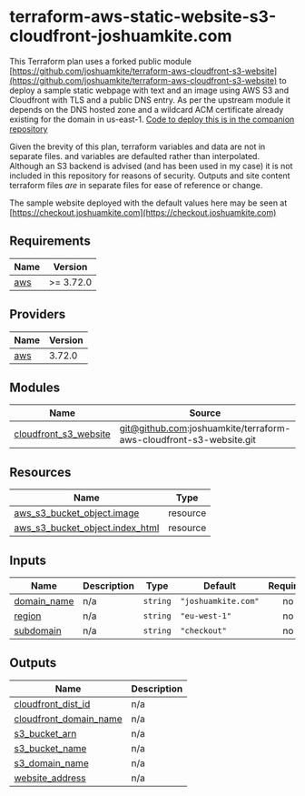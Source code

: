 # terraform-aws-static-website-s3-cloudfront-joshuamkite.com

This Terraform plan uses a forked public module [https://github.com/joshuamkite/terraform-aws-cloudfront-s3-website](https://github.com/joshuamkite/terraform-aws-cloudfront-s3-website) to deploy a sample static webpage with text and an image using AWS S3 and Cloudfront with TLS and a public DNS entry. As per the upstream module it depends on the DNS hosted zone and a wildcard ACM certificate already existing for the domain in us-east-1. [Code to deploy this is in the companion repository](https://github.com/joshuamkite/terraform-aws-acm-certificate-joshuamkite.com)

Given the brevity of this plan, terraform variables and data are not in separate files. and variables are defaulted rather than interpolated. Although an S3 backend is advised (and has been used in my case) it is not included in this repository for reasons of security. Outputs and site content terraform files *are* in separate files for ease of reference or change. 

The sample website deployed with the default values here may be seen at 
[https://checkout.joshuamkite.com](https://checkout.joshuamkite.com)

## Requirements

| Name | Version |
|------|---------|
| <a name="requirement_aws"></a> [aws](#requirement\_aws) | >= 3.72.0 |

## Providers

| Name | Version |
|------|---------|
| <a name="provider_aws"></a> [aws](#provider\_aws) | 3.72.0 |

## Modules

| Name | Source | Version |
|------|--------|---------|
| <a name="module_cloudfront_s3_website"></a> [cloudfront\_s3\_website](#module\_cloudfront\_s3\_website) | git@github.com:joshuamkite/terraform-aws-cloudfront-s3-website.git | v1.2.4 |

## Resources

| Name | Type |
|------|------|
| [aws_s3_bucket_object.image](https://registry.terraform.io/providers/hashicorp/aws/latest/docs/resources/s3_bucket_object) | resource |
| [aws_s3_bucket_object.index_html](https://registry.terraform.io/providers/hashicorp/aws/latest/docs/resources/s3_bucket_object) | resource |

## Inputs

| Name | Description | Type | Default | Required |
|------|-------------|------|---------|:--------:|
| <a name="input_domain_name"></a> [domain\_name](#input\_domain\_name) | n/a | `string` | `"joshuamkite.com"` | no |
| <a name="input_region"></a> [region](#input\_region) | n/a | `string` | `"eu-west-1"` | no |
| <a name="input_subdomain"></a> [subdomain](#input\_subdomain) | n/a | `string` | `"checkout"` | no |

## Outputs

| Name | Description |
|------|-------------|
| <a name="output_cloudfront_dist_id"></a> [cloudfront\_dist\_id](#output\_cloudfront\_dist\_id) | n/a |
| <a name="output_cloudfront_domain_name"></a> [cloudfront\_domain\_name](#output\_cloudfront\_domain\_name) | n/a |
| <a name="output_s3_bucket_arn"></a> [s3\_bucket\_arn](#output\_s3\_bucket\_arn) | n/a |
| <a name="output_s3_bucket_name"></a> [s3\_bucket\_name](#output\_s3\_bucket\_name) | n/a |
| <a name="output_s3_domain_name"></a> [s3\_domain\_name](#output\_s3\_domain\_name) | n/a |
| <a name="output_website_address"></a> [website\_address](#output\_website\_address) | n/a |
